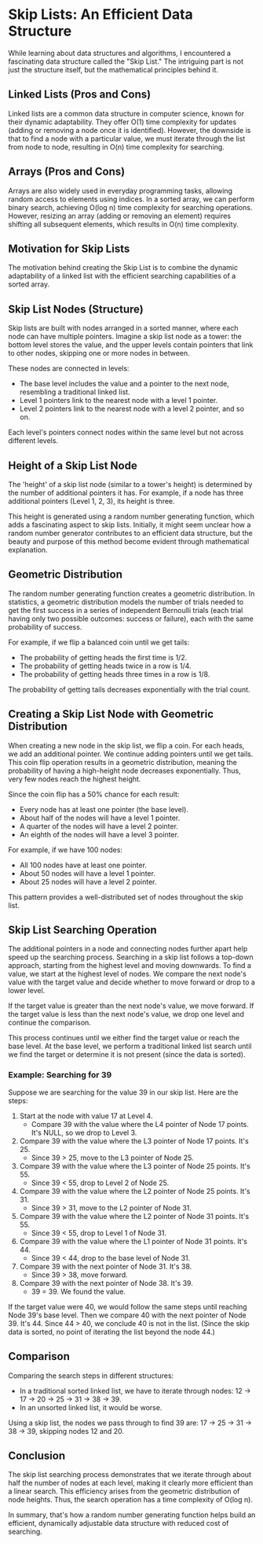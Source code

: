 # Skip Lists: An Efficient Data Structure

While learning about data structures and algorithms, I encountered a fascinating data structure called the "Skip List." The intriguing part is not just the structure itself, but the mathematical principles behind it.

## Linked Lists (Pros and Cons)

Linked lists are a common data structure in computer science, known for their dynamic adaptability. They offer O(1) time complexity for updates (adding or removing a node once it is identified). However, the downside is that to find a node with a particular value, we must iterate through the list from node to node, resulting in O(n) time complexity for searching.

## Arrays (Pros and Cons)

Arrays are also widely used in everyday programming tasks, allowing random access to elements using indices. In a sorted array, we can perform binary search, achieving O(log n) time complexity for searching operations. However, resizing an array (adding or removing an element) requires shifting all subsequent elements, which results in O(n) time complexity.

## Motivation for Skip Lists

The motivation behind creating the Skip List is to combine the dynamic adaptability of a linked list with the efficient searching capabilities of a sorted array.

## Skip List Nodes (Structure)

Skip lists are built with nodes arranged in a sorted manner, where each node can have multiple pointers. Imagine a skip list node as a tower: the bottom level stores the value, and the upper levels contain pointers that link to other nodes, skipping one or more nodes in between.

These nodes are connected in levels:

- The base level includes the value and a pointer to the next node, resembling a traditional linked list.
- Level 1 pointers link to the nearest node with a level 1 pointer.
- Level 2 pointers link to the nearest node with a level 2 pointer, and so on.

Each level's pointers connect nodes within the same level but not across different levels.

## Height of a Skip List Node

The 'height' of a skip list node (similar to a tower's height) is determined by the number of additional pointers it has. For example, if a node has three additional pointers (Level 1, 2, 3), its height is three.

This height is generated using a random number generating function, which adds a fascinating aspect to skip lists. Initially, it might seem unclear how a random number generator contributes to an efficient data structure, but the beauty and purpose of this method become evident through mathematical explanation.

## Geometric Distribution

The random number generating function creates a geometric distribution. In statistics, a geometric distribution models the number of trials needed to get the first success in a series of independent Bernoulli trials (each trial having only two possible outcomes: success or failure), each with the same probability of success.

For example, if we flip a balanced coin until we get tails:

- The probability of getting heads the first time is 1/2.
- The probability of getting heads twice in a row is 1/4.
- The probability of getting heads three times in a row is 1/8.

The probability of getting tails decreases exponentially with the trial count.

## Creating a Skip List Node with Geometric Distribution

When creating a new node in the skip list, we flip a coin. For each heads, we add an additional pointer. We continue adding pointers until we get tails. This coin flip operation results in a geometric distribution, meaning the probability of having a high-height node decreases exponentially. Thus, very few nodes reach the highest height.

Since the coin flip has a 50% chance for each result:

- Every node has at least one pointer (the base level).
- About half of the nodes will have a level 1 pointer.
- A quarter of the nodes will have a level 2 pointer.
- An eighth of the nodes will have a level 3 pointer.

For example, if we have 100 nodes:

- All 100 nodes have at least one pointer.
- About 50 nodes will have a level 1 pointer.
- About 25 nodes will have a level 2 pointer.

This pattern provides a well-distributed set of nodes throughout the skip list.

## Skip List Searching Operation

The additional pointers in a node and connecting nodes further apart help speed up the searching process. Searching in a skip list follows a top-down approach, starting from the highest level and moving downwards. To find a value, we start at the highest level of nodes. We compare the next node's value with the target value and decide whether to move forward or drop to a lower level.

If the target value is greater than the next node's value, we move forward. If the target value is less than the next node's value, we drop one level and continue the comparison.

This process continues until we either find the target value or reach the base level. At the base level, we perform a traditional linked list search until we find the target or determine it is not present (since the data is sorted).

### Example: Searching for 39

Suppose we are searching for the value 39 in our skip list. Here are the steps:

1. Start at the node with value 17 at Level 4.
    - Compare 39 with the value where the L4 pointer of Node 17 points. It's NULL, so we drop to Level 3.
2. Compare 39 with the value where the L3 pointer of Node 17 points. It's 25.
    - Since 39 > 25, move to the L3 pointer of Node 25.
3. Compare 39 with the value where the L3 pointer of Node 25 points. It's 55.
    - Since 39 < 55, drop to Level 2 of Node 25.
4. Compare 39 with the value where the L2 pointer of Node 25 points. It's 31.
    - Since 39 > 31, move to the L2 pointer of Node 31.
5. Compare 39 with the value where the L2 pointer of Node 31 points. It's 55.
    - Since 39 < 55, drop to Level 1 of Node 31.
6. Compare 39 with the value where the L1 pointer of Node 31 points. It's 44.
    - Since 39 < 44, drop to the base level of Node 31.
7. Compare 39 with the next pointer of Node 31. It's 38.
	-  Since 39 > 38, move forward.
8. Compare 39 with the next pointer of Node 38. It's 39.
	- 39 = 39. We found the value.

If the target value were 40, we would follow the same steps until reaching Node 39's base level. 
Then we compare 40 with the next pointer of Node 39. It's 44.
Since 44 > 40, we conclude 40 is not in the list.
(Since the skip data is sorted, no point of iterating the list beyond the node 44.)
## Comparison

Comparing the search steps in different structures:

- In a traditional sorted linked list, we have to iterate through nodes: 12 -> 17 -> 20 -> 25 -> 31 -> 38 -> 39.
- In an unsorted linked list, it would be worse.

Using a skip list, the nodes we pass through to find 39 are: 17 -> 25 -> 31 -> 38 -> 39, skipping nodes 12 and 20.

## Conclusion

The skip list searching process demonstrates that we iterate through about half the number of nodes at each level, making it clearly more efficient than a linear search. This efficiency arises from the geometric distribution of node heights. Thus, the search operation has a time complexity of O(log n).

In summary, that's how a random number generating function helps build an efficient, dynamically adjustable data structure with reduced cost of searching.